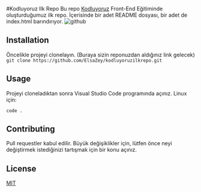 #Kodluyoruz Ilk Repo
Bu repo [Kodluyoruz](https://www.kodluyoruz.org) Front-End Eğitiminde oluşturduğumuz ilk repo. İçerisinde bir adet README dosyası, bir adet de index.html barındırıyor.
![github](figures/github.png)
## Installation
Öncelikle projeyi clonelayın. (Buraya sizin reponuzdan aldığınız link gelecek)
``` git clone https://github.com/ElsaZey/kodluyoruzilkrepo.git ```
## Usage
Projeyi cloneladıktan sonra Visual Studio Code programında açınız.
Linux için:
``` cd kodluyoruzilkrepo
code . 
```
## Contributing
Pull requestler kabul edilir. Büyük değişiklikler için, lütfen önce neyi değiştirmek istediğinizi tartışmak için bir konu açınız.
## License
[MIT](https://choosealicense.com/licenses/mit/)
